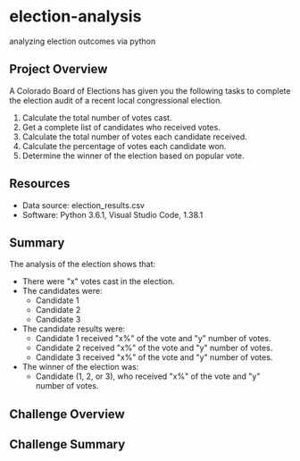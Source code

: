 # election-analysis
analyzing election outcomes via python

## Project Overview
A Colorado Board of Elections has given you the following tasks to complete the election audit of a recent local congressional election. 

1. Calculate the total number of votes cast. 
2. Get a complete list of candidates who received votes.
3. Calculate the total number of votes each candidate received. 
4. Calculate the percentage of votes each candidate won. 
5. Determine the winner of the election based on popular vote. 

## Resources
- Data source: election_results.csv
- Software: Python 3.6.1, Visual Studio Code, 1.38.1

## Summary
The analysis of the election shows that: 
- There were "x" votes cast in the election. 
- The candidates were:
	- Candidate 1
	- Candidate 2
	- Candidate 3
- The candidate results were: 
	- Candidate 1 received "x%" of the vote and "y" number of votes. 
	- Candidate 2 received "x%" of the vote and "y" number of votes. 
	- Candidate 3 received "x%" of the vote and "y" number of votes. 
- The winner of the election was: 
	- Candidate (1, 2, or 3), who received "x%" of the vote and "y" number of votes. 

## Challenge Overview

## Challenge Summary